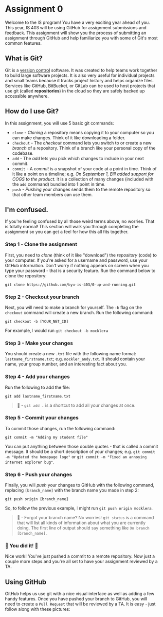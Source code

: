 # Assignment 0

Welcome to the IS program! You have a very exciting year ahead of you. This year, IS 403 will be using GitHub for assignment submissions and feedback. This assignment will show you the process of submitting an assignment through GitHub and help familiarize you with some of Git's most common features.

## What is Git?

Git is a [version control](https://en.wikipedia.org/wiki/Version_control) software. It was created to help teams work together to build large software projects. It is also very useful for individual projects and small teams because it tracks project history and helps organize files. Services like GitHub, BitBucket, or GitLab can be used to host projects that use git (called **repositories**) in the cloud so they are safely backed up accessible anywhere.

## How do I use Git?

In this assignment, you will use 5 basic git commands:

* `clone` - _Cloning_ a repository means copying it to your computer so you can make changes. Think of it like downloading a folder.
* `checkout` - The _checkout_ command lets you switch to or create a new _branch_ of a repository. Think of a branch like your personal copy of the codebase.
* `add` - The _add_ lets you pick which changes to include in your next commit.
* `commit` - A _commit_ is a snapshot of your code at a point in time. Think of it like a point on a timeline; e.g. _On September 1, Bill added support for COGS to the product_. It is a collection of many changes (included with the `add` command) bundled into 1 point in time.
* `push` - _Pushing_ your changes sends them to the remote repository so that other team members can use them.


## I'm confused.

If you're feeling confused by all those weird terms above, no worries. That is totally normal! This section will walk you through completing the assignment so you can get a feel for how this all fits together.

### Step 1 - Clone the assignment

First, you need to _clone_ (think of it like "download") the _repository_ (code) to your computer. If you're asked for a username and password, use your GitHub information. Don't worry if nothing appears on screen when you type your password - that is a security feature. Run the command below to clone the repository:

`git clone https://github.com/byu-is-403/0-up-and-running.git`

### Step 2 - Checkout your branch

Next, you will need to make a branch for yourself. The `-b` flag on the `checkout` command will create a new branch. Run the following command:

`git checkout -b [YOUR_NET_ID]`

For example, I would run `git checkout -b mocklera`

### Step 3 - Make your changes

You should create a new `.txt` file with the following name format: `lastname_firstname.txt`; e.g. `mockler_andy.txt`. It should contain your name, your group number, and an interesting fact about you.

### Step 4 - Add your changes

Run the following to add the file:

`git add lastname_firstname.txt`

> :key: - `git add .` is a shortcut to add all your changes at once.

### Step 5 - Commit your changes

To commit those changes, run the following command:

`git commit -m "Adding my student file"`

You can put anything between those double quotes - that is called a commit message. It should be a short description of your changes; e.g. `git commit -m "Updated the homepage logo"` or `git commit -m "Fixed an annoying internet explorer bug"`.

### Step 6 - Push your changes

Finally, you will _push_ your changes to GitHub with the following command, replacing `[branch_name]` with the branch name you made in step 2:

`git push origin [branch_name]`

So, to follow the previous example, I might run `git push origin mocklera`.

> :key: - Forgot your branch name? No worries! `git status` is a command that will list all kinds of information about what you are currently doing. The first line of output should say something like `On branch [branch_name]`.

### :tada: You did it! :tada:

Nice work! You've just pushed a commit to a remote repository. Now just a couple more steps and you're all set to have your assignment reviewed by a TA.

## Using GitHub

GitHub helps us use git with a nice visual interface as well as adding a few handy features. Once you have pushed your branch to GitHub, you will need to create a `Pull Request` that will be reviewed by a TA. It is easy - just follow along with these pictures:
